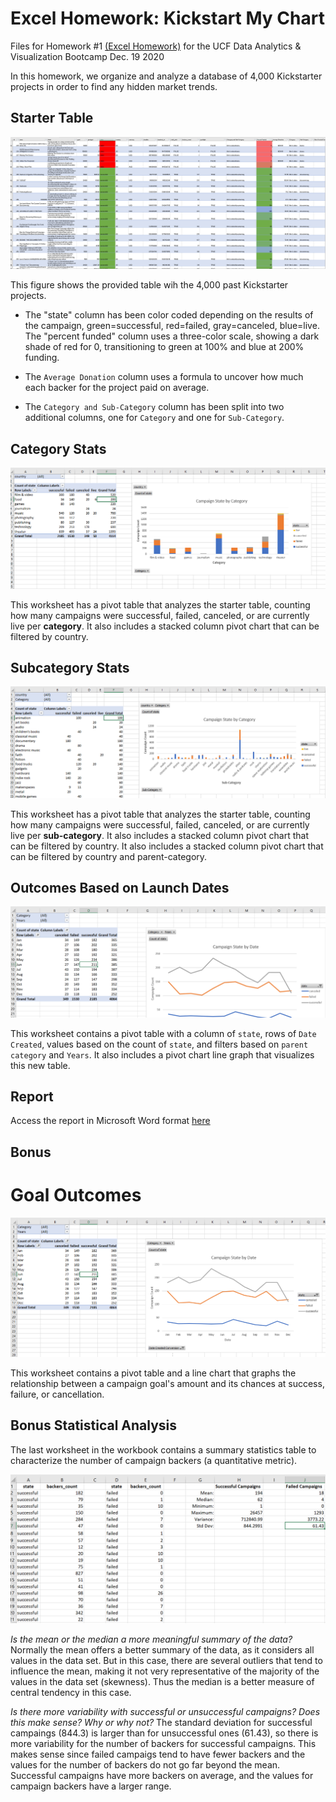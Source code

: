 # Excel Homework: Kickstart My Chart
Files for Homework #1 [(Excel Homework)](StarterBook.xlsx) for the UCF Data Analytics &amp; Visualization Bootcamp Dec. 19 2020

In this homework, we organize and analyze a database of 4,000 Kickstarter projects in order to find any hidden market trends. 

## Starter Table

![Kickstarter Table](Images/Sheet1_Conditinal_Formatting.PNG)

This figure shows the provided table wih the 4,000 past Kickstarter projects.  

  * The "state" column has been color coded depending on the results of the campaign, green=successful, red=failed, gray=canceled, blue=live.  The "percent funded" column uses a three-color scale, showing a dark shade of red for 0, transitioning to green at 100% and blue at 200% funding.

  * The `Average Donation` column uses a formula to uncover how much each backer for the project paid on average.

  * The `Category and Sub-Category` column has been split into two additional columns, one for `Category` and one for `Sub-Category`.
  
  ## Category Stats

  ![Category Stats](Images/CategoryStats.PNG)

  This worksheet has a pivot table that analyzes the starter table, counting how many campaigns were successful, failed, canceled, or are currently live per **category**.  It also includes a stacked column pivot chart that can be filtered by country.
  
  ## Subcategory Stats

  ![Subcategory Stats](Images/SubcategoryStats.PNG)

  This worksheet has a pivot table that analyzes the starter table, counting how many campaigns were successful, failed, canceled, or are currently live per **sub-category**.  It also includes a stacked column pivot chart that can be filtered by country.  It also includes a stacked column pivot chart that can be filtered by country and parent-category.
  
  ## Outcomes Based on Launch Dates

  ![Outcomes Based on Launch Date](Images/LaunchDateOutcomes.PNG)

  This worksheet contains a pivot table with a column of `state`, rows of `Date Created`, values based on the count of `state`, and filters based on `parent category` and `Years`.  It also includes a pivot chart line graph that visualizes this new table.
  
  ## Report
  Access the report in Microsoft Word format [here](report.docx)

## Bonus


# Goal Outcomes

  ![Goal Outcomes](Images/GoalOutcomes.PNG)

This worksheet contains a pivot table and a line chart that graphs the relationship between a campaign goal's amount and its chances at success, failure, or cancellation.

## Bonus Statistical Analysis

The last worksheet in the workbook contains a summary statistics table to characterize the number of campaign backers (a quantitative metric). 

  ![Images/backers01.png](Images/backers01.PNG)

  *Is the mean or the median a more meaningful summary of the data?*
Normally the mean offers a better summary of the data, as it considers all values in the data set.  But in this case, there are several outliers that tend to influence the mean, making it not very representative of the majority of the values in the data set (skewness).  Thus the median is a better measure of central tendency in this case. 

*Is there more variability with successful or unsuccessful campaigns? Does this make sense? Why or why not?*
The standard deviation for successful campaings (844.3) is larger than for unsuccessful ones (61.43), so there is more variability for the number of backers for successful campaigns.  This makes sense since failed campaigs tend to have fewer backers and the values for the number of backers do not go far beyond the mean. Successful campaigns have more backers on average, and the values for campaign backers have a larger range. 

